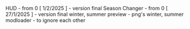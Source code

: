 HUD - from 0 [ 1/2/2025 ] - version final
Season Changer - from 0 [ 27/1/2025 ] - version final
winter, summer preview - png's
winter, summer modloader - to ignore each other
